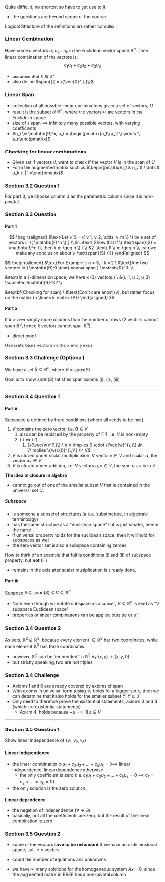 Quite difficult, no shortcut so have to get use to it.
- the questions are beyond scope of the course

Logical Structure of the definitions are rather complex
### Linear Combination
Have some u vectors $u_1, u_2 \ldots u_k$ in the Euclidean vector space $\mathbb{R}^n$. Then linear combination of the vectors is:
$$
c_1u_1 + c_2u_2 + c_3u_3
$$
- assumes that $k \in \mathbb{Z}^+$
- also define $span({}) = \{\vec{0}^{\,}\}$

### Linear Span
- collection of all possible linear combinations given a set of vectors, $U$
- result is the subset of $\mathbb{R}^n$, where the vectors $u_i$ are vectors in the Euclidean space
- size of a span $\implies$ infinitely many possible vectors, with varying coefficients
- $u_i \in \mathbb{R}^n, u_i = \begin{pmatrix}a_1\\ a_2 \\ \vdots \\ a_n\end{pmatrix}$ 

### Checking for linear combinations
- Given set if vectors $U$, want to check if the vector $V$ is in the span of $U$
- Form the augmented matrix such as $\begin{pmatrix}u_1 & u_2 & \ldots & u_k \: | \:v\end{pmatrix}$

### Section 3.2 Question 1
For part 3, we choose column 3 as the parametric column since it is non-pivotal.

### Section 3.3 Question
#### Part 1
$$
\begin{aligned}
&\text{Let \( S = \{ v_1, v_2, \dots, v_m \} \) be a set of vectors in \( \mathbb{R}^n \).} \\
&1. \text{ Show that if \( \text{span}(S) = \mathbb{R}^n \), then \( m \geq n \).} \\
&2. \text{ If \( m \geq n \), can we make any conclusion about \( \text{span}(S) \)?}
\end{aligned}
$$

$$
\begin{aligned}
&\text{For Example: } n = 3, \: k = 2 \\
&\text{Any two vectors in } \mathbb{R}^3 \text{ cannot span } \mathbb{R}^3. \\\\

&\text{In a 2-dimension space, we have k (3) vectors.} \\
&{u_1, u_2, u_3} \subseteq \mathbb{R}^3 ? \\\\

&\textbf{Checking for span} \\
&\text{Don't care anout \(v\), but rather focus on the matrix \(n \times k\) matrix \(A\)}
\end{aligned}
$$

#### Part 2
If $k > n \implies$ simply more columns than the number or rows (2 vectors cannot span $\mathbb{R}^3$, hence $k$ vectors cannot span $\mathbb{R}^n$).
- direct proof

Generate basis vectors on the x and y axes
### Section 3.3 Challenge (Optional)
We have a set $S \subseteq \mathbb{R}^n,$ where $V = span(S)$

Goal is to show $span(S)$ satisfies span axioms (i), (ii), (iii)

---
### Section 3.4 Question 1
#### Part ii
Subspace is defined by three conditions (where all needs to be met)
1. $V$ contains the zero vector, i.e. $\textbf{0} \in V$
	1. also can be replaced by the property of (1'), i.e. $V$ is non-empty 
	2. (i) $\iff$ (i')
		1. $\{\vec{w}^{\,}\} \in V \implies 0 \cdot \{\vec{w}^{\,}\} \in V\implies \{\vec{0}^{\,}\} \in V$
2. $V$ is closed under scalar multiplication. $\forall$ vector $v \in V$ and scalar $\alpha$, the vector $\alpha v \in V$
3. $V$ is closed under addition, i.e. $\forall$ vectors $u, v \in V$, the sum $u + v$ is in $V$.

**The idea of closure in algebra**
- cannot go out of one of the smaller subset $V$ that is contained in the universal set $U$.
##### Subspace
- is someone a subset of structures (a.k.a. substructure, in algebraic terminology)
- has the same structure as a "euclidean space" but is just smaller, hence the name
- if universal property holds for the euclidean space, then it will hold for subspaces as wel
- the zero vector set is also a subspace containing zeroes


How to think of an example that fulfils conditions (i) and (ii) of subspace property, but **not** (iii)
- remains in the axis after scalar multiplication is already done.

#### Part iii
Suppose $S \subseteq span(S) \subseteq V \subseteq \mathbb{R}^n$
- Note even though we notate subspace as a subset, $V \subseteq \mathbb{R}^n$ is read as "V subspace Euclidean space"
- properties of linear combinations can be applied outside of $\mathbb{R}^n$

### Section 3.4 Question 2
As sets, $\mathbb{R}^2 \not \subseteq \mathbb{R}^3$, because every element $\in \mathbb{R}^2$ has two coordinates, while each element $\mathbb{R}^3$ has three coordinates.
- however, $\mathbb{R}^2$ can be "embedded" in $\mathbb{R}^3$ by $(x, y) \to (x,y,0)$
- but strictly speaking, two are not triples

### Section 3.4 Challenge
- Axioms 1 and 6 are already covered by axioms of span
- With axioms in universal form (using $\forall$) holds for a bigger set $X$, then we can determine that it also holds for the smaller subset $Y, Y \subseteq X$
- Only need to therefore prove the existential statements, axioms 3 and 4 (which are existential statements)
	- Axiom 4: holds because $-u = (-1)u \in V$

---
### Section 3.5 Question 1
Show linear independence of $\{v_1, v_2, v_3\}$
#### Linear Independence
- the linear combination $c_1u_1 + c_2u_2 + \ldots + c_ku_k = 0 \implies$ linear independence, linear dependence otherwise
	- the only coefficient is zero (i.e. $c_1u_1 + c_2u_2 + \ldots + c_ku_k = 0 \implies c_1 = c_2 = \ldots = c_k = 0$)
- the only solution is the zero solution.
#### Linear dependence
- the negation of independence ($\forall \to \exists$)
- basically, not all the coefficients are zero, but the result of the linear combination is zero.
### Section 3.5 Question 2
- some of the vectors **have to be redundant** if we have an $n$-dimensional space, but $\geq n$ vectors
- count the number of equations and unknowns

- we have $\infty$ many solutions for the homogeneous system $Ax = 0$, since the augmented matrix in RREF has a non-pivotal column


